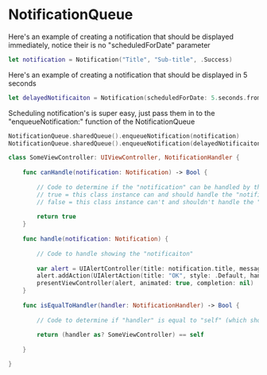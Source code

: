 # NotificationQueue

Here's an example of creating a notification that should be displayed immediately, notice their is no "scheduledForDate" parameter
```swift
let notification = Notification("Title", "Sub-title", .Success)
```

Here's an example of creating a notification that should be displayed in 5 seconds
```swift
let delayedNotificaiton = Notification(scheduledForDate: 5.seconds.fromNow, "Title", "Sub-title", .Success)
```

Scheduling notification's is super easy, just pass them in to the "enqueueNotification:" function of the NotificationQueue
```swift
NotificationQueue.sharedQueue().enqueueNotification(notification)
NotificationQueue.sharedQueue().enqueueNotification(delayedNotificaiton)
```

```swift
class SomeViewController: UIViewController, NotificationHandler {
    
    func canHandle(notification: Notification) -> Bool {
        
        // Code to determine if the "notification" can be handled by this class instance
        // true = this class instance can and should handle the "notification"
        // false = this class instance can't and shouldn't handle the "notification"
        
        return true
    }
    
    func handle(notification: Notification) {
        
        // Code to handle showing the "notificaiton"
        
        var alert = UIAlertController(title: notification.title, message: notification.message, preferredStyle: .Alert)
        alert.addAction(UIAlertAction(title: "OK", style: .Default, handler: nil))
        presentViewController(alert, animated: true, completion: nil)
    }
    
    func isEqualToHandler(handler: NotificationHandler) -> Bool {
        
        // Code to determine if "handler" is equal to "self" (which should be a class instace which conforms to NotificationHandler)
        
        return (handler as? SomeViewController) == self
        
    }

}
```
